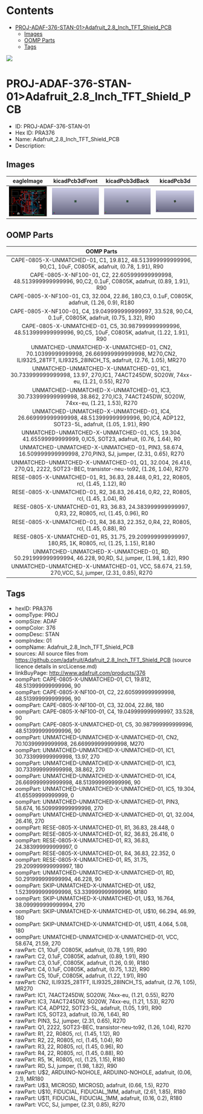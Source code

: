 



Contents
========

* [PROJ-ADAF-376-STAN-01>Adafruit_2.8_Inch_TFT_Shield_PCB](#proj-adaf-376-stan-01adafruit_28_inch_tft_shield_pcb)
	* [Images](#images)
	* [OOMP Parts](#oomp-parts)
	* [Tags](#tags)
  
![][im]
# PROJ-ADAF-376-STAN-01>Adafruit_2.8_Inch_TFT_Shield_PCB

- ID: PROJ-ADAF-376-STAN-01
- Hex ID: PRA376
- Name: Adafruit_2.8_Inch_TFT_Shield_PCB
- Description: 

## Images
  
  

|eagleImage|kicadPcb3dFront|kicadPcb3dBack|kicadPcb3d|
| :---: | :---: | :---: | :---: |
|[![eagleImage](eagleImage_140.png)](eagleImage_600.png)|[![kicadPcb3dFront](kicadPcb3dFront_140.png)](kicadPcb3dFront_600.png)|[![kicadPcb3dBack](kicadPcb3dBack_140.png)](kicadPcb3dBack_600.png)|[![kicadPcb3d](kicadPcb3d_140.png)](kicadPcb3d_600.png)|

## OOMP Parts
  

|OOMP Parts|
| :---: |
|CAPE-0805-X-UNMATCHED-01, C1, 19.812, 48.513999999999996, 90,C1, 10uF, C0805K, adafruit, (0.78, 1.91), R90|
|CAPE-0805-X-NF100-01, C2, 22.605999999999998, 48.513999999999996, 90,C2, 0.1uF, C0805K, adafruit, (0.89, 1.91), R90|
|CAPE-0805-X-NF100-01, C3, 32.004, 22.86, 180,C3, 0.1uF, C0805K, adafruit, (1.26, 0.9), R180|
|CAPE-0805-X-NF100-01, C4, 19.049999999999997, 33.528, 90,C4, 0.1uF, C0805K, adafruit, (0.75, 1.32), R90|
|CAPE-0805-X-UNMATCHED-01, C5, 30.987999999999996, 48.513999999999996, 90,C5, 10uF, C0805K, adafruit, (1.22, 1.91), R90|
|UNMATCHED-UNMATCHED-X-UNMATCHED-01, CN2, 70.10399999999998, 26.669999999999998, M270,CN2, ILI9325_28TFT, ILI9325_28INCH_TS, adafruit, (2.76, 1.05), MR270|
|UNMATCHED-UNMATCHED-X-UNMATCHED-01, IC1, 30.733999999999998, 13.97, 270,IC1, 74ACT245DW, SO20W, 74xx-eu, (1.21, 0.55), R270|
|UNMATCHED-UNMATCHED-X-UNMATCHED-01, IC3, 30.733999999999998, 38.862, 270,IC3, 74ACT245DW, SO20W, 74xx-eu, (1.21, 1.53), R270|
|UNMATCHED-UNMATCHED-X-UNMATCHED-01, IC4, 26.669999999999998, 48.513999999999996, 90,IC4, ADP122, SOT23-5L, adafruit, (1.05, 1.91), R90|
|UNMATCHED-UNMATCHED-X-UNMATCHED-01, IC5, 19.304, 41.65599999999999, 0,IC5, SOT23, adafruit, (0.76, 1.64), R0|
|UNMATCHED-UNMATCHED-X-UNMATCHED-01, PIN3, 58.674, 16.509999999999998, 270,PIN3, SJ, jumper, (2.31, 0.65), R270|
|UNMATCHED-UNMATCHED-X-UNMATCHED-01, Q1, 32.004, 26.416, 270,Q1, 2222, SOT23-BEC, transistor-neu-to92, (1.26, 1.04), R270|
|RESE-0805-X-UNMATCHED-01, R1, 36.83, 28.448, 0,R1, 22, R0805, rcl, (1.45, 1.12), R0|
|RESE-0805-X-UNMATCHED-01, R2, 36.83, 26.416, 0,R2, 22, R0805, rcl, (1.45, 1.04), R0|
|RESE-0805-X-UNMATCHED-01, R3, 36.83, 24.383999999999997, 0,R3, 22, R0805, rcl, (1.45, 0.96), R0|
|RESE-0805-X-UNMATCHED-01, R4, 36.83, 22.352, 0,R4, 22, R0805, rcl, (1.45, 0.88), R0|
|RESE-0805-X-UNMATCHED-01, R5, 31.75, 29.209999999999997, 180,R5, 1K, R0805, rcl, (1.25, 1.15), R180|
|UNMATCHED-UNMATCHED-X-UNMATCHED-01, RD, 50.291999999999994, 46.228, 90,RD, SJ, jumper, (1.98, 1.82), R90|
|UNMATCHED-UNMATCHED-X-UNMATCHED-01, VCC, 58.674, 21.59, 270,VCC, SJ, jumper, (2.31, 0.85), R270|

## Tags

- hexID: PRA376
- oompType: PROJ
- oompSize: ADAF
- oompColor: 376
- oompDesc: STAN
- oompIndex: 01
- oompName: Adafruit_2.8_Inch_TFT_Shield_PCB
- sources: All source files from https://github.com/adafruit/Adafruit_2.8_Inch_TFT_Shield_PCB (source licence details in srcLicense.md)
- linkBuyPage: http://www.adafruit.com/products/376
- oompPart: CAPE-0805-X-UNMATCHED-01, C1, 19.812, 48.513999999999996, 90
- oompPart: CAPE-0805-X-NF100-01, C2, 22.605999999999998, 48.513999999999996, 90
- oompPart: CAPE-0805-X-NF100-01, C3, 32.004, 22.86, 180
- oompPart: CAPE-0805-X-NF100-01, C4, 19.049999999999997, 33.528, 90
- oompPart: CAPE-0805-X-UNMATCHED-01, C5, 30.987999999999996, 48.513999999999996, 90
- oompPart: UNMATCHED-UNMATCHED-X-UNMATCHED-01, CN2, 70.10399999999998, 26.669999999999998, M270
- oompPart: UNMATCHED-UNMATCHED-X-UNMATCHED-01, IC1, 30.733999999999998, 13.97, 270
- oompPart: UNMATCHED-UNMATCHED-X-UNMATCHED-01, IC3, 30.733999999999998, 38.862, 270
- oompPart: UNMATCHED-UNMATCHED-X-UNMATCHED-01, IC4, 26.669999999999998, 48.513999999999996, 90
- oompPart: UNMATCHED-UNMATCHED-X-UNMATCHED-01, IC5, 19.304, 41.65599999999999, 0
- oompPart: UNMATCHED-UNMATCHED-X-UNMATCHED-01, PIN3, 58.674, 16.509999999999998, 270
- oompPart: UNMATCHED-UNMATCHED-X-UNMATCHED-01, Q1, 32.004, 26.416, 270
- oompPart: RESE-0805-X-UNMATCHED-01, R1, 36.83, 28.448, 0
- oompPart: RESE-0805-X-UNMATCHED-01, R2, 36.83, 26.416, 0
- oompPart: RESE-0805-X-UNMATCHED-01, R3, 36.83, 24.383999999999997, 0
- oompPart: RESE-0805-X-UNMATCHED-01, R4, 36.83, 22.352, 0
- oompPart: RESE-0805-X-UNMATCHED-01, R5, 31.75, 29.209999999999997, 180
- oompPart: UNMATCHED-UNMATCHED-X-UNMATCHED-01, RD, 50.291999999999994, 46.228, 90
- oompPart: SKIP-UNMATCHED-X-UNMATCHED-01, U$2, 1.5239999999999998, 53.339999999999996, M180
- oompPart: SKIP-UNMATCHED-X-UNMATCHED-01, U$3, 16.764, 38.099999999999994, 270
- oompPart: SKIP-UNMATCHED-X-UNMATCHED-01, U$10, 66.294, 46.99, 180
- oompPart: SKIP-UNMATCHED-X-UNMATCHED-01, U$11, 4.064, 5.08, 180
- oompPart: UNMATCHED-UNMATCHED-X-UNMATCHED-01, VCC, 58.674, 21.59, 270
- rawPart: C1, 10uF, C0805K, adafruit, (0.78, 1.91), R90
- rawPart: C2, 0.1uF, C0805K, adafruit, (0.89, 1.91), R90
- rawPart: C3, 0.1uF, C0805K, adafruit, (1.26, 0.9), R180
- rawPart: C4, 0.1uF, C0805K, adafruit, (0.75, 1.32), R90
- rawPart: C5, 10uF, C0805K, adafruit, (1.22, 1.91), R90
- rawPart: CN2, ILI9325_28TFT, ILI9325_28INCH_TS, adafruit, (2.76, 1.05), MR270
- rawPart: IC1, 74ACT245DW, SO20W, 74xx-eu, (1.21, 0.55), R270
- rawPart: IC3, 74ACT245DW, SO20W, 74xx-eu, (1.21, 1.53), R270
- rawPart: IC4, ADP122, SOT23-5L, adafruit, (1.05, 1.91), R90
- rawPart: IC5, SOT23, adafruit, (0.76, 1.64), R0
- rawPart: PIN3, SJ, jumper, (2.31, 0.65), R270
- rawPart: Q1, 2222, SOT23-BEC, transistor-neu-to92, (1.26, 1.04), R270
- rawPart: R1, 22, R0805, rcl, (1.45, 1.12), R0
- rawPart: R2, 22, R0805, rcl, (1.45, 1.04), R0
- rawPart: R3, 22, R0805, rcl, (1.45, 0.96), R0
- rawPart: R4, 22, R0805, rcl, (1.45, 0.88), R0
- rawPart: R5, 1K, R0805, rcl, (1.25, 1.15), R180
- rawPart: RD, SJ, jumper, (1.98, 1.82), R90
- rawPart: U$2, ARDUINO-NOHOLE, ARDUINO-NOHOLE, adafruit, (0.06, 2.1), MR180
- rawPart: U$3, MICROSD, MICROSD, adafruit, (0.66, 1.5), R270
- rawPart: U$10, FIDUCIAL, FIDUCIAL_1MM, adafruit, (2.61, 1.85), R180
- rawPart: U$11, FIDUCIAL, FIDUCIAL_1MM, adafruit, (0.16, 0.2), R180
- rawPart: VCC, SJ, jumper, (2.31, 0.85), R270



[im]: kicadPcb3d_450.png
